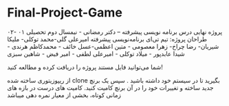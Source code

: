 # Final-Project-Game

پروژه نهایی درس برنامه نویسی پیشرفته – دکتر رمضانی - نیمسال دوم تحصیلی ۰۱ -۰۲
طراحان پروژه: تیم تی‌ای برنامه‌نویسی پیشرفته
امیرعلی گلی-محمد توکلی- ملیکا شیریان- رضا چراخ- زهرا معصومی - متین اعظمی-عسل خائف - محمدکاظم هرندی - شیدا عابدپور - میلاد توکلی - امیرعلی لطفی -  امیر فیض - شاهین سبزی


شما می‌توانید فایل مستند پروژه را دریافت کرده و مطالعه کنید!

از ریپوزیتوری ساخته شده clone بگیرید تا در سیستم خود داشته باشید . سپس یک برنچ جدید ساخته  و تغییرات خود را در آن برنچ کامیت کنید. کامیت های درست در بازه های زمانی کوتاه، بخشی از معیار نمره دهی میباشد

